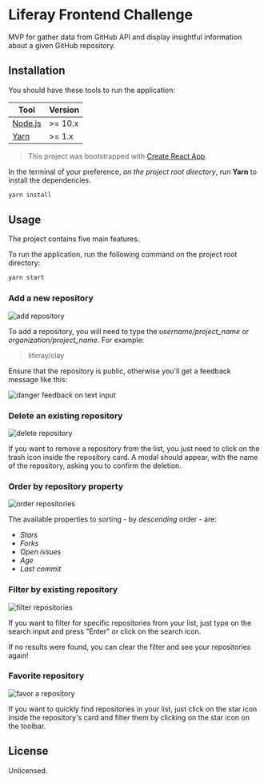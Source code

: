 
# Liferay Frontend Challenge

MVP for gather data from GitHub API and display insightful information about a given GitHub repository.

## Installation

You should have these tools to run the application:

|Tool| Version |
|--|--|
| [Node.js](https://nodejs.org/en/download/) | >= 10.x |
| [Yarn](https://classic.yarnpkg.com/en/docs/install/) | >= 1.x |

> This project was bootstrapped with [Create React App](https://github.com/facebook/create-react-app).

In the terminal of your preference, *on the project root directory*, run **Yarn** to install the dependencies.

```bash
yarn install
```

## Usage

The project contains five main features.

To run the application, run the following command on the project root directory:

```bash
yarn start
```

### Add a new repository
![add repository](https://drive.google.com/uc?export=view&id=1iHVD0h2LQR4tQVKkRKU7eo__UtZ3auK9 "Adding a repository")

To add a repository, you will need to type the *username/project_name* or *organization/project_name*. For example:
> liferay/clay

Ensure that the repository is public, otherwise you'll get a feedback message like this:

![danger feedback on text input](https://drive.google.com/uc?export=view&id=1c1o_jpziTLCFH5oHgUPFw2YXtx4ntFUA "showing danger input feedback")

### Delete an existing repository
![delete repository](https://drive.google.com/uc?export=view&id=1wuzsGvl6-8HnTd-Y3xH9i5HmEGOK1HBC "Deleting a repository")

If you want to remove a repository from the list, you just need to click on the trash icon inside the repository card.
A modal should appear, with the name of the repository, asking you to confirm the deletion.

### Order by repository property
![order repositories](https://drive.google.com/uc?export=view&id=1RuhZfDwRbk0ADfFjv3eVYYnaJUE0Jixm "ordering repositories")

The available properties to sorting - by *descending* order - are:
- *Stars*
- *Forks*
- *Open issues*
- *Age*
- *Last commit*

### Filter by existing repository
![filter repositories](https://drive.google.com/uc?export=view&id=10XqDSM3eNTik-1-CWMroZsd0jBqRQhTh "filtering repositories by full name")

If you want to filter for specific repositories from your list, just type on the search input and press "Enter" or click on the search icon.

If no results were found, you can clear the filter and see your repositories again!

### Favorite repository
![favor a repository](https://drive.google.com/uc?export=view&id=1g9HAVbYeywj57e1ZVb_XauhFjC9FGRy- "favoring a repository")

If you want to quickly find repositories in your list, just click on the star icon inside the repository's card and filter them by clicking on the star icon on the toolbar.

## License

Unlicensed.
